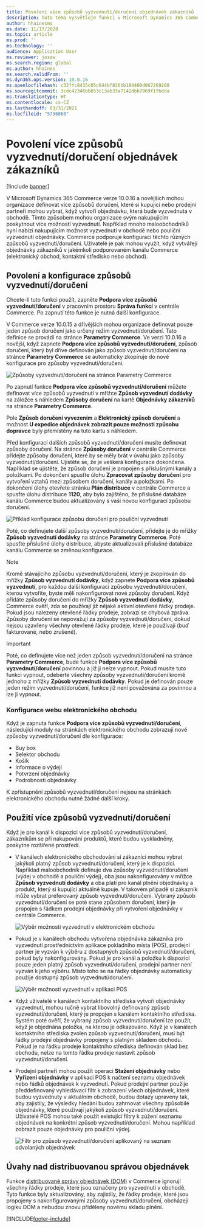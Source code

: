 ```yaml
---
title: Povolení více způsobů vyzvednutí/doručení objednávek zákazníků
description: Toto téma vysvětluje funkci v Microsoft Dynamics 365 Commerce, která umožňuje vytvářet objednávky zákazníků k vyzvednutí v obchodě.
author: hhainesms
ms.date: 11/17/2020
ms.topic: article
ms.prod: ''
ms.technology: ''
audience: Application User
ms.reviewer: josaw
ms.search.region: global
ms.author: hhaines
ms.search.validFrom: ''
ms.dyn365.ops.version: 10.0.16
ms.openlocfilehash: c32ffc8435c05c644bf836bb184400d067269208
ms.sourcegitcommit: 3cdc42346bb653c13ab33a7142dbb7969f1f6dda
ms.translationtype: HT
ms.contentlocale: cs-CZ
ms.lasthandoff: 03/31/2021
ms.locfileid: "5796868"
---
```

# <a name="enable-multiple-pickup-delivery-modes-for-customer-orders"></a>Povolení více způsobů vyzvednutí/doručení objednávek zákazníků

[!include [banner](includes/banner.md)]


V Microsoft Dynamics 365 Commerce verze 10.0.16 a novějších mohou organizace definovat více způsobů doručení, které si kupující nebo prodejní partneři mohou vybrat, když vytvoří objednávku, která bude vyzvednuta v obchodě. Tímto způsobem mohou organizace svým nakupujícím poskytnout více možností vyzvednutí. Například mnoho maloobchodníků nyní nabízí nakupujícím možnost vyzvednutí v obchodě nebo pouliční vyzvednutí objednávky. Commerce podporuje konfiguraci těchto různých způsobů vyzvednutí/doručení. Uživatelé je pak mohou využít, když vytvářejí objednávky zákazníků v jakémkoli podporovaném kanálu Commerce (elektronický obchod, kontaktní středisko nebo obchod).

## <a name="enable-and-configure-pickup-delivery-modes"></a>Povolení a konfigurace způsobů vyzvednutí/doručení

Chcete-li tuto funkci použít, zapněte **Podpora více způsobů vyzvednutí/doručení** v pracovním prostoru **Správa funkcí** v centrále Commerce. Po zapnutí této funkce je nutná další konfigurace.

V Commerce verze 10.0.15 a dřívějších mohou organizace definovat pouze jeden způsob doručení jako určený režim vyzvednutí/doručení. Tato definice se provádí na stránce **Parametry Commerce**. Ve verzi 10.0.16 a novější, když zapnete **Podpora více způsobů vyzvednutí/doručení**, způsob doručení, který byl dříve definován jako způsob vyzvednutí/doručení na stránce **Parametry Commerce** se automaticky zkopíruje do nové konfigurace pro způsoby vyzvednutí/doručení.

![Způsoby vyzvednutí/doručení na stránce Parametry Commerce](media/multiplepickupparameter.png)

Po zapnutí funkce **Podpora více způsobů vyzvednutí/doručení** můžete definovat více způsobů vyzvednutí v mřížce **Způsob vyzvednutí dodávky** na záložce s náhledem **Způsoby doručení** na kartě **Objednávky zákazníků** na stránce **Parametry Commerce**.

Pole **Způsob doručení vyvezením** a **Elektronický způsob doručení** a možnost **U expedice objednávek zobrazit pouze možnosti způsobu dopravce** byly přemístěny na tuto kartu s náhledem.

Před konfigurací dalších způsobů vyzvednutí/doručení musíte definovat způsoby doručení. Na stránce **Způsoby doručení** v centrále Commerce přidejte způsoby doručení, které by se měly brát v úvahu jako způsoby vyzvednutí/doručení. Ujistěte se, že je veškerá konfigurace dokončena. Například se ujistěte, že způsob doručení je propojen s příslušnými kanály a položkami. Po dokončení spusťte úlohu **Zpracovat způsoby doručení** pro vytvoření vztahů mezi způsobem doručení, kanály a položkami. Po dokončení úlohy otevřete stránku **Plán distribuce** v centrále Commerce a spusťte úlohu distribuce **1120**, aby bylo zajištěno, že příslušné databáze kanálu Commerce budou aktualizovány s vaší novou konfigurací způsobu doručení.

![Příklad konfigurace způsobu doručení pro pouliční vyzvednutí](media/pickupmodes.png)

Poté, co definujete další způsoby vyzvednutí/doručení, přidejte je do mřížky **Způsob vyzvednutí dodávky** na stránce **Parametry Commerce**. Poté spusťte příslušné úlohy distribuce, abyste aktualizovali příslušné databáze kanálu Commerce se změnou konfigurace.

> [!NOTE]
> Kromě stávajícího způsobu vyzvednutí/doručení, který je zkopírován do mřížky **Způsob vyzvednutí dodávky**, když zapnete **Podpora více způsobů vyzvednutí**, pro každou další konfiguraci způsobu vyzvednutí/doručení, kterou vytvoříte, byste měli nakonfigurovat nové způsoby doručení. Když přidáte způsoby doručení do mřížky **Způsob vyzvednutí dodávky**, Commerce ověří, zda se používají již nějaké aktivní otevřené řádky prodeje. Pokud jsou nalezeny otevřené řádky prodeje, zobrazí se chybová zpráva. Způsoby doručení se nepovažují za způsoby vyzvednutí/doručení, dokud nejsou uzavřeny všechny otevřené řádky prodeje, které je používají (buď fakturované, nebo zrušené).

> [!IMPORTANT]
> Poté, co definujete více než jeden způsob vyzvednutí/doručení na stránce **Parametry Commerce**, bude funkce **Podpora více způsobů vyzvednutí/doručení** povinnou a již ji nelze vypnout. Pokud musíte tuto funkci vypnout, odeberte všechny způsoby vyzvednutí/doručení kromě jednoho z mřížky **Způsob vyzvednutí dodávky**. Pokud je definován pouze jeden režim vyzvednutí/doručení, funkce již není považována za povinnou a lze ji vypnout.

### <a name="e-commerce-site-configurations"></a>Konfigurace webu elektronického obchodu

Když je zapnuta funkce **Podpora více způsobů vyzvednutí/doručení**, následující moduly na stránkách elektronického obchodu zobrazují nové způsoby vyzvednutí/doručení dle konfigurace:

- Buy box
- Selektor obchodu
- Košík
- Informace o výdeji
- Potvrzení objednávky
- Podrobnosti objednávky

K zpřístupnění způsobů vyzvednutí/doručení nejsou na stránkách elektronického obchodu nutné žádné další kroky.

## <a name="work-with-multiple-pickup-delivery-modes"></a>Použití více způsobů vyzvednutí/doručení

Když je pro kanál k dispozici více způsobů vyzvednutí/doručení, zákazníkům se při nakupování produktů, které budou vyskladněny, poskytne rozšířené prostředí. 

- V kanálech elektronického obchodování si zákazníci mohou vybrat jakýkoli platný způsob vyzvednutí/doručení, který je k dispozici. Například maloobchodník definuje dva způsoby vyzvednutí/doručení (výdej v obchodě a pouliční výdej), oba jsou nakonfigurovány v mřížce **Způsob vyzvednutí dodávky** a oba platí pro kanál plnění objednávky a produkt, který si kupující aktuálně kupuje. V takovém případě si zákazník může vybrat preferovaný způsob vyzvednutí/doručení. Vybraný způsob vyzvednutí/doručení se poté stane způsobem doručení, který je propojen s řádkem prodejní objednávky při vytvoření objednávky v centrále Commerce.

    ![Výběr možnosti vyzvednutí v elektronickém obchodu](media/pickupecommerce.png)

- Pokud je v kanálech obchodu vytvořena objednávka zákazníka pro vyzvednutí prostřednictvím aplikace pokladního místa (POS), prodejní partner je vyzván k výběru z dostupných způsobů vyzvednutí/doručení, pokud byly nakonfigurovány. Pokud je pro kanál a položku k dispozici pouze jeden platný způsob vyzvednutí/doručení, prodejní partner není vyzván k jeho výběru. Místo toho se na řádky objednávky automaticky použije dostupný způsob vyzvednutí/doručení.

    ![Výběr možnosti vyzvednutí v aplikaci POS](media/pickuppos.png)

- Když uživatelé v kanálech kontaktního střediska vytvoří objednávky vyzvednutí, mohou ručně vybrat libovolný definovaný způsob vyzvednutí/doručení, který je propojen s kanálem kontaktního střediska. Systém poté ověří, že vybraný způsob vyzvednutí/doručení lze použít, když je objednána položka, na kterou je odkazováno. Když je v kanálech kontaktního střediska zvolen způsob vyzvednutí/doručení, musí být řádky prodejní objednávky propojeny s platným skladem obchodu. Pokud je na řádku prodeje kontaktního střediska definován sklad bez obchodu, nelze na tomto řádku prodeje nastavit způsob vyzvednutí/doručení.
- Prodejní partneři mohou použít operaci **Stažení objednávky** nebo **Vyřízení objednávky** v aplikaci POS k načtení seznamu objednávek nebo řádků objednávek k vyzvednutí. Pokud prodejní partner použije předdefinovaný vyhledávací filtr k zobrazení všech objednávek, které budou vyzvednuty v aktuálním obchodě, budou dotazy upraveny tak, aby zajistily, že výsledky hledání budou zahrnovat všechny způsobilé objednávky, které používají jakýkoli způsob vyzvednutí/doručení. Uživatelé POS mohou také použít existující filtry k zúžení seznamu objednávek na konkrétní způsob vyzvednutí/doručení. Mohou například zobrazit pouze objednávky pro pouliční výdej.

    ![Filtr pro způsob vyzvednutí/doručení aplikovaný na seznam odvolaných objednávek](media/pickuprecallorder.png)

## <a name="considerations-for-distributed-order-management"></a>Úvahy nad distribuovanou správou objednávek

Funkce [distribuované správy objednávek (DOM)](https://docs.microsoft.com/dynamics365/commerce/dom) v Commerce ignorují všechny řádky prodeje, které jsou označeny pro vyzvednutí v obchodě. Tyto funkce byly aktualizovány, aby zajistily, že řádky prodeje, které jsou propojeny s nakonfigurovanými způsoby vyzvednutí/doručení, obcházejí logiku DOM a nebudou znovu přiděleny novému skladu plnění.


[!INCLUDE[footer-include](../includes/footer-banner.md)]